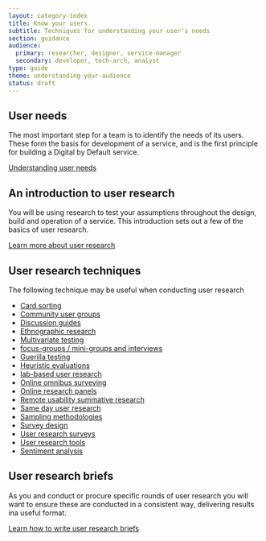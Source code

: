```yaml
---
layout: category-index
title: Know your users
subtitle: Techniques for understanding your user's needs
section: guidance
audience:
  primary: researcher, designer, service-manager
  secondary: developer, tech-arch, analyst
type: guide
theme: understanding-your-audience
status: draft
---
```


## User needs

The most important step for a team is to identify the needs of its users. These form the basis for development of a service, and is the first principle for building a Digital by Default service.

[Understanding user needs](understandinguserneeds.html)


## An introduction to user research

You will be using research to test your assumptions throughout the design, build and operation of a service. This introduction sets out a few of the basics of user research.

[Learn more about user research](introductiontouserresearch.html)

## User research techniques

The following technique may be useful when conducting user research

<ul>
  <li><a href="/users/cardsorting.html">Card sorting</a></li>
  <li><a href="/users/communityusergroups.html">Community user groups</a></li>
  <li><a href="/users/discussionguides.html">Discussion guides</a></li>
  <li><a href="/users/ethnographicresearch.html">Ethnographic research</a></li>
  <li><a href="/users/multivariatetesting.html">Multivariate testing</a></li>
  <li><a href="/users/focusgroupsminigroupsandinterviews.html">focus-groups / mini-groups and interviews</a></li>
  <li><a href="/users/guerillatesting.html">Guerilla testing</a></li>
  <li><a href="/users/heuristicevaluations.html">Heuristic evaluations</a></li>
  <li><a href="/users/labbasedusertesting.html">lab-based user research</a></li>
  <li><a href="/users/onlineomnibussurveying.html">Online omnibus surveying</a></li>
  <li><a href="/users/onlineresearchpanels.html">Online research panels</a></li>
  <li><a href="/users/remoteusabilitysummativetesting.html">Remote usability summative research</a></li>
  <li><a href="/users/samedayusertesting.html">Same day user research</a></li>
  <li><a href="/users/samplingmethodologies.html">Sampling methodologies</a></li>
  <li><a href="/users/surveydesign.html">Survey design</a></li>
  <li><a href="/users/userresearchsurveys.html">User research surveys</a></li>
  <li><a href="/users/userresearchtools.html">User research tools</a></li>
  <li><a href="/users/sentimentanalysis.html">Sentiment analysis</a></li>
</ul>

## User research briefs

As you and conduct or procure specific rounds of user research you will want to ensure these are conducted in a consistent way, delivering results ina  useful format.

[Learn how to write user research briefs](userresearchbriefs.html)
